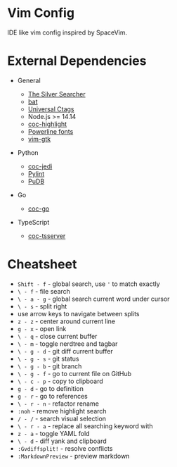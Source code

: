 # Vim Config

IDE like vim config inspired by SpaceVim.

# External Dependencies

* General
    * [The Silver Searcher](https://github.com/ggreer/the_silver_searcher)
    * [bat](https://github.com/sharkdp/bat)
    * [Universal Ctags](https://ctags.io/)
    * Node.js >= 14.14
    * [coc-highlight](https://github.com/neoclide/coc-highlight)
    * [Powerline fonts](https://github.com/powerline/fonts)
    * [vim-gtk](https://stackoverflow.com/questions/11489428/how-can-i-make-vim-paste-from-and-copy-to-the-systems-clipboard)

* Python
    * [coc-jedi](https://github.com/pappasam/coc-jedi)
    * [Pylint](https://pypi.org/project/pylint/)
    * [PuDB](https://pypi.org/project/pudb/)

* Go
    * [coc-go](https://github.com/josa42/coc-go)

* TypeScript
    * [coc-tsserver](https://github.com/neoclide/coc-tsserver)

# Cheatsheet

* `Shift - f` - global search, use `'` to match exactly
* `\ - f` - file search
* `\ - a - g` - global search current word under cursor
* `\ - s` - split right
* use arrow keys to navigate between splits
* `z - z` - center around current line
* `g - x` - open link
* `\ - q` - close current buffer
* `\ - m` - toggle nerdtree and tagbar
* `\ - g - d` - git diff current buffer
* `\ - g - s` - git status
* `\ - g - b` - git branch
* `\ - g - f` - go to current file on GitHub
* `\ - c - p` - copy to clipboard
* `g - d` - go to definition
* `g - r` - go to references
* `\ - r - n` - refactor rename
* `:noh` - remove highlight search
* `/ - /` - search visual selection
* `\ - r - a` - replace all searching keyword with
* `z - a` - toggle YAML fold
* `\ - d` - diff yank and clipboard
* `:Gvdiffsplit!` - resolve conflicts
* `:MarkdownPreview` - preview markdown
